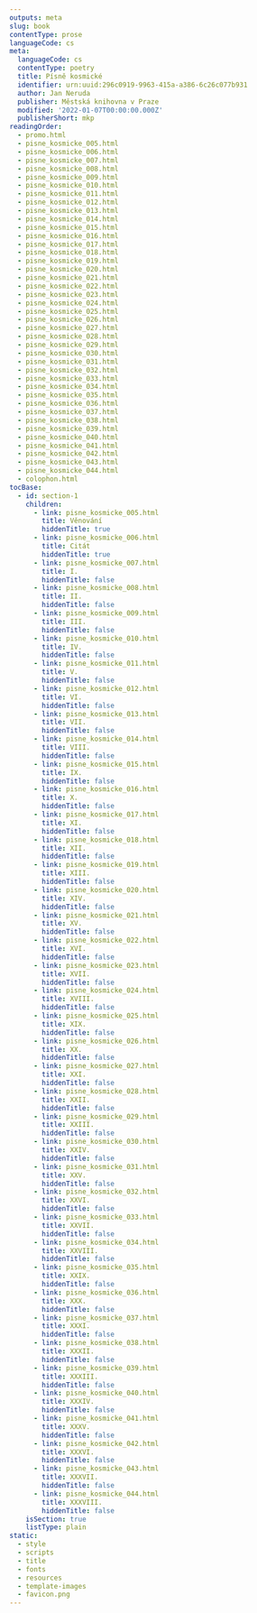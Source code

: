 ```yaml
---
outputs: meta
slug: book
contentType: prose
languageCode: cs
meta:
  languageCode: cs
  contentType: poetry
  title: Písně kosmické
  identifier: urn:uuid:296c0919-9963-415a-a386-6c26c077b931
  author: Jan Neruda
  publisher: Městská knihovna v Praze
  modified: '2022-01-07T00:00:00.000Z'
  publisherShort: mkp
readingOrder:
  - promo.html
  - pisne_kosmicke_005.html
  - pisne_kosmicke_006.html
  - pisne_kosmicke_007.html
  - pisne_kosmicke_008.html
  - pisne_kosmicke_009.html
  - pisne_kosmicke_010.html
  - pisne_kosmicke_011.html
  - pisne_kosmicke_012.html
  - pisne_kosmicke_013.html
  - pisne_kosmicke_014.html
  - pisne_kosmicke_015.html
  - pisne_kosmicke_016.html
  - pisne_kosmicke_017.html
  - pisne_kosmicke_018.html
  - pisne_kosmicke_019.html
  - pisne_kosmicke_020.html
  - pisne_kosmicke_021.html
  - pisne_kosmicke_022.html
  - pisne_kosmicke_023.html
  - pisne_kosmicke_024.html
  - pisne_kosmicke_025.html
  - pisne_kosmicke_026.html
  - pisne_kosmicke_027.html
  - pisne_kosmicke_028.html
  - pisne_kosmicke_029.html
  - pisne_kosmicke_030.html
  - pisne_kosmicke_031.html
  - pisne_kosmicke_032.html
  - pisne_kosmicke_033.html
  - pisne_kosmicke_034.html
  - pisne_kosmicke_035.html
  - pisne_kosmicke_036.html
  - pisne_kosmicke_037.html
  - pisne_kosmicke_038.html
  - pisne_kosmicke_039.html
  - pisne_kosmicke_040.html
  - pisne_kosmicke_041.html
  - pisne_kosmicke_042.html
  - pisne_kosmicke_043.html
  - pisne_kosmicke_044.html
  - colophon.html
tocBase:
  - id: section-1
    children:
      - link: pisne_kosmicke_005.html
        title: Věnování
        hiddenTitle: true
      - link: pisne_kosmicke_006.html
        title: Citát
        hiddenTitle: true
      - link: pisne_kosmicke_007.html
        title: I.
        hiddenTitle: false
      - link: pisne_kosmicke_008.html
        title: II.
        hiddenTitle: false
      - link: pisne_kosmicke_009.html
        title: III.
        hiddenTitle: false
      - link: pisne_kosmicke_010.html
        title: IV.
        hiddenTitle: false
      - link: pisne_kosmicke_011.html
        title: V.
        hiddenTitle: false
      - link: pisne_kosmicke_012.html
        title: VI.
        hiddenTitle: false
      - link: pisne_kosmicke_013.html
        title: VII.
        hiddenTitle: false
      - link: pisne_kosmicke_014.html
        title: VIII.
        hiddenTitle: false
      - link: pisne_kosmicke_015.html
        title: IX.
        hiddenTitle: false
      - link: pisne_kosmicke_016.html
        title: X.
        hiddenTitle: false
      - link: pisne_kosmicke_017.html
        title: XI.
        hiddenTitle: false
      - link: pisne_kosmicke_018.html
        title: XII.
        hiddenTitle: false
      - link: pisne_kosmicke_019.html
        title: XIII.
        hiddenTitle: false
      - link: pisne_kosmicke_020.html
        title: XIV.
        hiddenTitle: false
      - link: pisne_kosmicke_021.html
        title: XV.
        hiddenTitle: false
      - link: pisne_kosmicke_022.html
        title: XVI.
        hiddenTitle: false
      - link: pisne_kosmicke_023.html
        title: XVII.
        hiddenTitle: false
      - link: pisne_kosmicke_024.html
        title: XVIII.
        hiddenTitle: false
      - link: pisne_kosmicke_025.html
        title: XIX.
        hiddenTitle: false
      - link: pisne_kosmicke_026.html
        title: XX.
        hiddenTitle: false
      - link: pisne_kosmicke_027.html
        title: XXI.
        hiddenTitle: false
      - link: pisne_kosmicke_028.html
        title: XXII.
        hiddenTitle: false
      - link: pisne_kosmicke_029.html
        title: XXIII.
        hiddenTitle: false
      - link: pisne_kosmicke_030.html
        title: XXIV.
        hiddenTitle: false
      - link: pisne_kosmicke_031.html
        title: XXV.
        hiddenTitle: false
      - link: pisne_kosmicke_032.html
        title: XXVI.
        hiddenTitle: false
      - link: pisne_kosmicke_033.html
        title: XXVII.
        hiddenTitle: false
      - link: pisne_kosmicke_034.html
        title: XXVIII.
        hiddenTitle: false
      - link: pisne_kosmicke_035.html
        title: XXIX.
        hiddenTitle: false
      - link: pisne_kosmicke_036.html
        title: XXX.
        hiddenTitle: false
      - link: pisne_kosmicke_037.html
        title: XXXI.
        hiddenTitle: false
      - link: pisne_kosmicke_038.html
        title: XXXII.
        hiddenTitle: false
      - link: pisne_kosmicke_039.html
        title: XXXIII.
        hiddenTitle: false
      - link: pisne_kosmicke_040.html
        title: XXXIV.
        hiddenTitle: false
      - link: pisne_kosmicke_041.html
        title: XXXV.
        hiddenTitle: false
      - link: pisne_kosmicke_042.html
        title: XXXVI.
        hiddenTitle: false
      - link: pisne_kosmicke_043.html
        title: XXXVII.
        hiddenTitle: false
      - link: pisne_kosmicke_044.html
        title: XXXVIII.
        hiddenTitle: false
    isSection: true
    listType: plain
static:
  - style
  - scripts
  - title
  - fonts
  - resources
  - template-images
  - favicon.png
---
```

